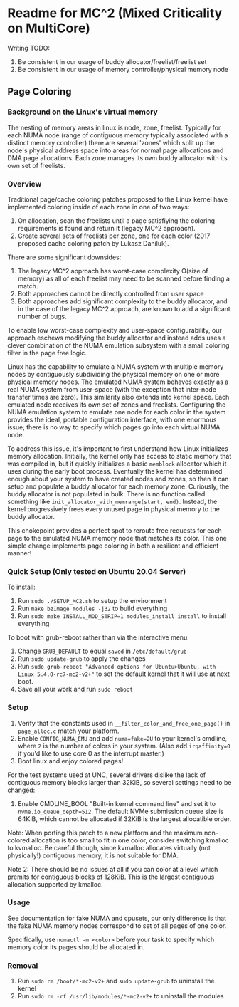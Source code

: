 # Readme for MC^2 (Mixed Criticality on MultiCore)

Writing TODO:
1. Be consistent in our usage of buddy allocator/freelist/freelist set
2. Be consistent in our usage of memory controller/physical memory node

## Page Coloring

### Background on the Linux's virtual memory
The nesting of memory areas in linux is node, zone, freelist. Typically for
each NUMA node (range of contiguous memory typically associated with a distinct
memory controller) there are several 'zones' which split up the node's physical
address space into areas for normal page allocations and DMA page allocations.
Each zone manages its own buddy allocator with its own set of freelists.

### Overview
Traditional page/cache coloring patches proposed to the Linux kernel have
implemented coloring inside of each zone in one of two ways:
1. On allocation, scan the freelists until a page satisfiying the coloring
   requirements is found and return it (legacy MC^2 approach).
2. Create several sets of freelists per zone, one for each color (2017 proposed
   cache coloring patch by Lukasz Daniluk).

There are some significant downsides:
1. The legacy MC^2 approach has worst-case complexity O(size of memory) as all
   of each freelist may need to be scanned before finding a match.
2. Both approaches cannot be directly controlled from user space
3. Both approaches add significant complexity to the buddy allocator, and in
   the case of the legacy MC^2 approach, are known to add a significant number
   of bugs.

To enable low worst-case complexity and user-space configurability, our
approach eschews modifying the buddy allocator and instead adds uses a clever
combination of the NUMA emulation subsystem with a small coloring filter in the
page free logic.

Linux has the capability to emulate a NUMA system with multiple memory nodes by
contiguously subdividing the physical memory on one or more physical memory
nodes. The emulated NUMA system behaves exactly as a real NUMA system from
user-space (with the exception that inter-node transfer times are zero). This
similarity also extends into kernel space. Each emulated node receives its own
set of zones and freelists. Configuring the NUMA emulation system to emulate
one node for each color in the system provides the ideal, portable
configuration interface, with one enormous issue; there is no way to specify
which pages go into each virtual NUMA node.

To address this issue, it's important to first understand how Linux initializes
memory allocation. Initially, the kernel only has access to static memory that
was compiled in, but it quickly initializes a basic `memblock` allocator which
it uses during the early boot process. Eventually the kernel has determined
enough about your system to have created nodes and zones, so then it can setup
and populate a buddy allocator for each memory zone. Curiously, the buddy
allocator is not populated in bulk. There is no function called something like
`init_allocator_with_memrange(start, end)`. Instead, the kernel progressively
frees every unused page in physical memory to the buddy allocator.

This chokepoint provides a perfect spot to reroute free requests for each page
to the emulated NUMA memory node that matches its color. This one simple change
implements page coloring in both a resilient and efficient manner!

### Quick Setup (Only tested on Ubuntu 20.04 Server)
To install:
1. Run `sudo ./SETUP_MC2.sh` to setup the environment
2. Run `make bzImage modules -j32` to build everything
3. Run `sudo make INSTALL_MOD_STRIP=1 modules_install install` to install everything

To boot with grub-reboot rather than via the interactive menu:
1. Change `GRUB_DEFAULT` to equal `saved` in `/etc/default/grub`
2. Run `sudo update-grub` to apply the changes
3. Run `sudo grub-reboot "Advanced options for Ubuntu>Ubuntu, with Linux 5.4.0-rc7-mc2-v2+"`
   to set the default kernel that it will use at next boot.
4. Save all your work and run `sudo reboot`

### Setup
1. Verify that the constants used in `__filter_color_and_free_one_page()` in
`page_alloc.c` match your platform.
2. Enable `CONFIG_NUMA_EMU` and add `numa=fake=2U` to your kernel's cmdline, where
`2` is the number of colors in your system. (Also add `irqaffinity=0` if you'd
like to use core 0 as the interrupt master.)
3. Boot linux and enjoy colored pages!

For the test systems used at UNC, several drivers dislike the lack of
contiguous memory blocks larger than 32KiB, so several settings need to be
changed:
1. Enable CMDLINE_BOOL "Built-in kernel command line" and set it to
   `nvme.io_queue_depth=512`. The default NVMe submission queue size is 64KiB,
   which cannot be allocated if 32KiB is the largest allocatible order.

Note: When porting this patch to a new platform and the maximum non-colored
allocation is too small to fit in one color, consider switching kmalloc to
kvmalloc. Be careful though, since kvmalloc allocates virtually (not
physically!) contiguous memory, it is not suitable for DMA.

Note 2: There should be no issues at all if you can color at a level which
premits for contiguous blocks of 128KiB. This is the largest contiguous
allocation supported by kmalloc.

### Usage
See documentation for fake NUMA and cpusets, our only difference is that the
fake NUMA memory nodes correspond to set of all pages of one color.

Specifically, use `numactl -m <color>` before your task to specify which memory
color its pages should be allocated in.

### Removal
1. Run `sudo rm /boot/*-mc2-v2+` and `sudo update-grub` to uninstall the kernel
2. Run `sudo rm -rf /usr/lib/modules/*-mc2-v2+` to uninstall the modules

